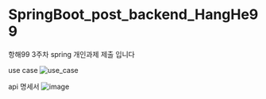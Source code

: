 # SpringBoot_post_backend_HangHe99
항해99 3주차 spring 개인과제 제출 입니다

use case
![use_case](https://user-images.githubusercontent.com/113455892/193473426-54054c84-e69d-4c84-b351-5383bcc0eaa4.JPG)


api 명세서
![image](https://user-images.githubusercontent.com/113455892/193471274-eb4775d5-ea5e-4772-a8ec-98a5a49b3150.png)

